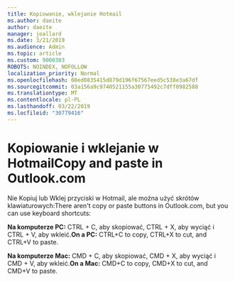 ```yaml
---
title: Kopiowanie, wklejanie Hotmail
ms.author: daeite
author: daeite
manager: joallard
ms.date: 3/21/2019
ms.audience: Admin
ms.topic: article
ms.custom: 9000303
ROBOTS: NOINDEX, NOFOLLOW
localization_priority: Normal
ms.openlocfilehash: 08ed0835415d879d196f67567eed5c538e3a67df
ms.sourcegitcommit: 03a156a9c9740521155a30775492c7dff0982588
ms.translationtype: MT
ms.contentlocale: pl-PL
ms.lasthandoff: 03/22/2019
ms.locfileid: "30779416"
---
```

# <a name="copy-and-paste-in-outlookcom"></a><span data-ttu-id="a8768-102">Kopiowanie i wklejanie w Hotmail</span><span class="sxs-lookup"><span data-stu-id="a8768-102">Copy and paste in Outlook.com</span></span>

<span data-ttu-id="a8768-103">Nie Kopiuj lub Wklej przyciski w Hotmail, ale można użyć skrótów klawiaturowych:</span><span class="sxs-lookup"><span data-stu-id="a8768-103">There aren't copy or paste buttons in Outlook.com, but you can use keyboard shortcuts:</span></span>

<span data-ttu-id="a8768-104">**Na komputerze PC:** CTRL + C, aby skopiować, CTRL + X, aby wyciąć i CTRL + V, aby wkleić.</span><span class="sxs-lookup"><span data-stu-id="a8768-104">**On a PC:** CTRL+C to copy, CTRL+X to cut, and CTRL+V to paste.</span></span>

<span data-ttu-id="a8768-105">**Na komputerze Mac:** CMD + C, aby skopiować, CMD + X, aby wyciąć i CMD + V, aby wkleić.</span><span class="sxs-lookup"><span data-stu-id="a8768-105">**On a Mac:** CMD+C to copy, CMD+X to cut, and CMD+V to paste.</span></span>
